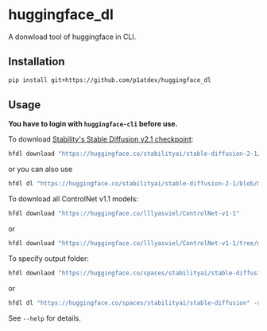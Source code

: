 # huggingface_dl

A donwload tool of huggingface in CLI.

## Installation

```bash
pip install git+https://github.com/p1atdev/huggingface_dl
```

## Usage

**You have to login with `huggingface-cli` before use.**

To download [Stability's Stable Diffusion v2.1 checkpoint](https://huggingface.co/stabilityai/stable-diffusion-2-1/blob/main/v2-1_768-ema-pruned.safetensors
):

```bash
hfdl download "https://huggingface.co/stabilityai/stable-diffusion-2-1/resolve/main/v2-1_768-ema-pruned.safetensors"
```

or you can also use

```bash
hfdl dl "https://huggingface.co/stabilityai/stable-diffusion-2-1/blob/main/v2-1_768-ema-pruned.safetensors"
```

To download all ControlNet v1.1 models:

```bash
hfdl download "https://huggingface.co/lllyasviel/ControlNet-v1-1"
```

or

```bash
hfdl download "https://huggingface.co/lllyasviel/ControlNet-v1-1/tree/main"
```

To specify output folder:

```bash
hfdl downlaod "https://huggingface.co/spaces/stabilityai/stable-diffusion" --output "./sd"
```

or

```bash
hfdl dl "https://huggingface.co/spaces/stabilityai/stable-diffusion" -o "./sd"
```

See `--help` for details. 
